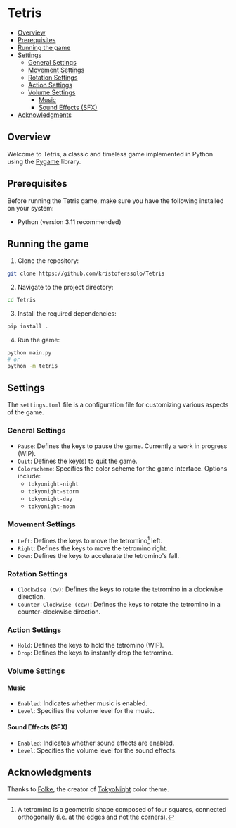 # Tetris

<!-- toc -->

- [Overview](#overview)
- [Prerequisites](#prerequisites)
- [Running the game](#running-the-game)
- [Settings](#settings)
  * [General Settings](#general-settings)
  * [Movement Settings](#movement-settings)
  * [Rotation Settings](#rotation-settings)
  * [Action Settings](#action-settings)
  * [Volume Settings](#volume-settings)
    + [Music](#music)
    + [Sound Effects (SFX)](#sound-effects-sfx)
- [Acknowledgments](#acknowledgments)

<!-- tocstop -->

## Overview

Welcome to Tetris, a classic and timeless game implemented in Python using the [Pygame](https://www.pygame.org/) library.

## Prerequisites
Before running the Tetris game, make sure you have the following installed on your system:
- Python (version 3.11 recommended)

## Running the game

1. Clone the repository:
```bash
git clone https://github.com/kristoferssolo/Tetris
```

2. Navigate to the project directory:
```bash
cd Tetris
```

3. Install the required dependencies:
```bash
pip install .
```

4. Run the game:
```bash
python main.py
# or
python -m tetris
```

## Settings
The `settings.toml` file is a configuration file for customizing various aspects of the game.

### General Settings
- `Pause`: Defines the keys to pause the game. Currently a work in progress (WIP).
- `Quit`: Defines the key(s) to quit the game.
- `Colorscheme`: Specifies the color scheme for the game interface. Options include:
  - `tokyonight-night`
  - `tokyonight-storm`
  - `tokyonight-day`
  - `tokyonight-moon`

### Movement Settings
- `Left`: Defines the keys to move the tetromino[^tetromino] left.
- `Right`: Defines the keys to move the tetromino right.
- `Down`: Defines the keys to accelerate the tetromino's fall.

### Rotation Settings
- `Clockwise (cw)`: Defines the keys to rotate the tetromino in a clockwise direction.
- `Counter-Clockwise (ccw)`: Defines the keys to rotate the tetromino in a counter-clockwise direction.

### Action Settings
- `Hold`: Defines the keys to hold the tetromino (WIP).
- `Drop`: Defines the keys to instantly drop the tetromino.

### Volume Settings
#### Music
- `Enabled`: Indicates whether music is enabled.
- `Level`: Specifies the volume level for the music.

#### Sound Effects (SFX)
- `Enabled`: Indicates whether sound effects are enabled.
- `Level`: Specifies the volume level for the sound effects.


## Acknowledgments
Thanks to [Folke](https://github.com/folke), the creator of [TokyoNight](https://github.com/folke/tokyonight.nvim) color theme.

[^tetromino]: A tetromino is a geometric shape composed of four squares, connected orthogonally (i.e. at the edges and not the corners).
